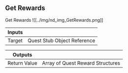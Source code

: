 ## Get Rewards
Get Rewards
![[../img/nd_img_GetRewards.png]]

|Inputs||
|--|--|
| Target | Quest Stub Object Reference |

|Outputs||
|--|--|
| Return Value | Array of Quest Reward Structures |
